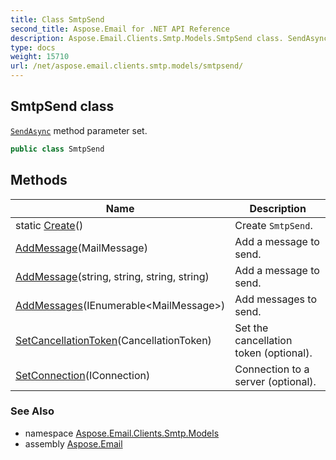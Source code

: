```yaml
---
title: Class SmtpSend
second_title: Aspose.Email for .NET API Reference
description: Aspose.Email.Clients.Smtp.Models.SmtpSend class. SendAsync method parameter set
type: docs
weight: 15710
url: /net/aspose.email.clients.smtp.models/smtpsend/
---
```

## SmtpSend class

[`SendAsync`](../../aspose.email.clients.smtp/iasyncsmtpclient/sendasync/) method parameter set.

```csharp
public class SmtpSend
```

## Methods

| Name | Description |
| --- | --- |
| static [Create](../../aspose.email.clients.smtp.models/smtpsend/create/)() | Create `SmtpSend`. |
| [AddMessage](../../aspose.email.clients.smtp.models/smtpsend/addmessage/#addmessage)(MailMessage) | Add a message to send. |
| [AddMessage](../../aspose.email.clients.smtp.models/smtpsend/addmessage/#addmessage_1)(string, string, string, string) | Add a message to send. |
| [AddMessages](../../aspose.email.clients.smtp.models/smtpsend/addmessages/)(IEnumerable&lt;MailMessage&gt;) | Add messages to send. |
| [SetCancellationToken](../../aspose.email.clients.smtp.models/smtpsend/setcancellationtoken/)(CancellationToken) | Set the cancellation token (optional). |
| [SetConnection](../../aspose.email.clients.smtp.models/smtpsend/setconnection/)(IConnection) | Connection to a server (optional). |

### See Also

* namespace [Aspose.Email.Clients.Smtp.Models](../../aspose.email.clients.smtp.models/)
* assembly [Aspose.Email](../../)



